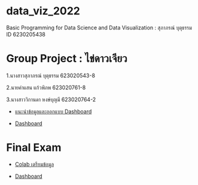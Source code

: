 # data_viz_2022
Basic Programming for Data Science and Data Visualization : สุภาภรณ์ บุตุธรรม ID 6230205438

# Group Project : ไข่ดาวเจียว

1.นางสาวสุภาภรณ์ บุตุธรรม 623020543-8

2.นายคำแสน แก้วพิภพ  623020761-8 

3.นางสาววิกานดา หงษ์บุญมี 623020764-2

  * [แนะนำข้อมูลและออกแบบ Dashboard](https://github.com/Supaporn-Bututham/data_viz_2022/blob/main/Project_DataViz.ipynb)
  
  * [Dashboard](https://datastudio.google.com/reporting/1ef02e55-7de5-42e0-829b-e283c5dfd02b/page/p_m597whyctc?fbclid=IwAR0WJEIgLYxmfjsYWSe0znL5GTEKEDZa0wzENli7LyvIr4FUOdiDZF-6cUk)


# Final Exam

 * [Colab เตรียมข้อมูล](https://github.com/Supaporn-Bututham/data_viz_2022/blob/main/Final_Exam.ipynb)

 * [Dashboard](https://datastudio.google.com/reporting/ead91b08-e2e7-4d37-9c35-3a6e9c54f89a/page/9AEqC?s=sU-xjfkLv3Q)
